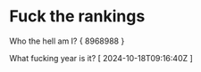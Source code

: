 # Fuck the rankings

Who the hell am I?
{ 8968988 }

What fucking year is it?
[ 2024-10-18T09:16:40Z ]
